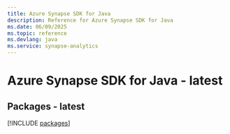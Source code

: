 ```yaml
---
title: Azure Synapse SDK for Java
description: Reference for Azure Synapse SDK for Java
ms.date: 06/09/2025
ms.topic: reference
ms.devlang: java
ms.service: synapse-analytics
---
```

# Azure Synapse SDK for Java - latest
## Packages - latest
[!INCLUDE [packages](synapse-index.md)]